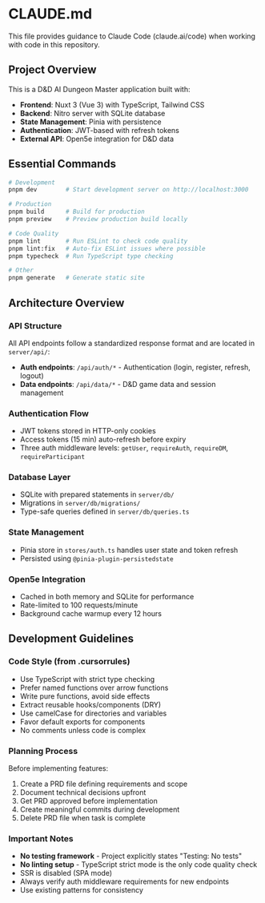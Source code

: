 # CLAUDE.md

This file provides guidance to Claude Code (claude.ai/code) when working with code in this repository.

## Project Overview

This is a D&D AI Dungeon Master application built with:
- **Frontend**: Nuxt 3 (Vue 3) with TypeScript, Tailwind CSS
- **Backend**: Nitro server with SQLite database
- **State Management**: Pinia with persistence
- **Authentication**: JWT-based with refresh tokens
- **External API**: Open5e integration for D&D data

## Essential Commands

```bash
# Development
pnpm dev        # Start development server on http://localhost:3000

# Production
pnpm build      # Build for production
pnpm preview    # Preview production build locally

# Code Quality
pnpm lint       # Run ESLint to check code quality
pnpm lint:fix   # Auto-fix ESLint issues where possible
pnpm typecheck  # Run TypeScript type checking

# Other
pnpm generate   # Generate static site
```

## Architecture Overview

### API Structure
All API endpoints follow a standardized response format and are located in `server/api/`:
- **Auth endpoints**: `/api/auth/*` - Authentication (login, register, refresh, logout)
- **Data endpoints**: `/api/data/*` - D&D game data and session management

### Authentication Flow
- JWT tokens stored in HTTP-only cookies
- Access tokens (15 min) auto-refresh before expiry
- Three auth middleware levels: `getUser`, `requireAuth`, `requireDM`, `requireParticipant`

### Database Layer
- SQLite with prepared statements in `server/db/`
- Migrations in `server/db/migrations/`
- Type-safe queries defined in `server/db/queries.ts`

### State Management
- Pinia store in `stores/auth.ts` handles user state and token refresh
- Persisted using `@pinia-plugin-persistedstate`

### Open5e Integration
- Cached in both memory and SQLite for performance
- Rate-limited to 100 requests/minute
- Background cache warmup every 12 hours

## Development Guidelines

### Code Style (from .cursorrules)
- Use TypeScript with strict type checking
- Prefer named functions over arrow functions
- Write pure functions, avoid side effects
- Extract reusable hooks/components (DRY)
- Use camelCase for directories and variables
- Favor default exports for components
- No comments unless code is complex

### Planning Process
Before implementing features:
1. Create a PRD file defining requirements and scope
2. Document technical decisions upfront
3. Get PRD approved before implementation
4. Create meaningful commits during development
5. Delete PRD file when task is complete

### Important Notes
- **No testing framework** - Project explicitly states "Testing: No tests"
- **No linting setup** - TypeScript strict mode is the only code quality check
- SSR is disabled (SPA mode)
- Always verify auth middleware requirements for new endpoints
- Use existing patterns for consistency